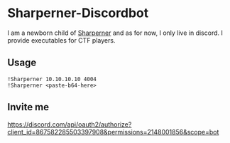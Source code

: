 # Sharperner-Discordbot
I am a newborn child of [Sharperner](https://github.com/aniqfakhrul/Sharperner) and as for now, I only live in discord. I provide executables for CTF players.

## Usage
```
!Sharperner 10.10.10.10 4004
!Sharperner <paste-b64-here>
```

## Invite me 
https://discord.com/api/oauth2/authorize?client_id=867582285503397908&permissions=2148001856&scope=bot
